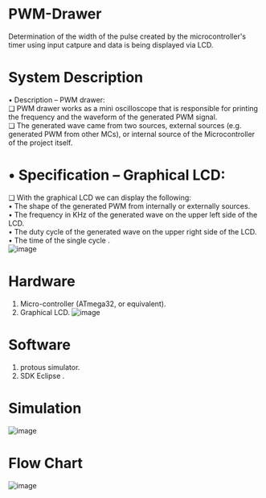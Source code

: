 # PWM-Drawer
Determination of the width of the pulse created by the microcontroller's timer using input catpure and data is being displayed via LCD.   


# System Description
• Description – PWM drawer:   
❑ PWM drawer works as a mini oscilloscope that is responsible 
for printing the frequency and the waveform of the generated 
PWM signal.   
❑ The generated wave came from two sources, external sources 
(e.g. generated PWM from other MCs), or internal source of 
the Microcontroller of the project itself.     
# • Specification – Graphical LCD:
❑ With the graphical LCD we can display the following:  
• The shape of the generated PWM from internally or 
externally sources.   
• The frequency in KHz of the generated wave on the upper 
left side of the LCD.   
• The duty cycle of the generated wave on the upper right 
side of the LCD.   
• The time of the single cycle .    
![image](https://github.com/faatthy/PWM-Drawer/assets/110846097/863b4d34-34e8-4928-92a2-62236d46c3e5)

# Hardware 
1. Micro-controller (ATmega32, or equivalent).
2. Graphical LCD.
![image](https://github.com/faatthy/PWM-Drawer/assets/110846097/d4a53c53-0f0a-4d92-ad04-3312e6d55900)

# Software
1. protous simulator.
2. SDK Eclipse .

# Simulation 
![image](https://github.com/faatthy/PWM-Drawer/assets/110846097/e43334d1-4e46-4388-ae36-ca05434939c3)

# Flow Chart
![image](https://github.com/faatthy/PWM-Drawer/assets/110846097/9c78b70a-84e4-49bc-a30e-0d1e920fdcd2)


